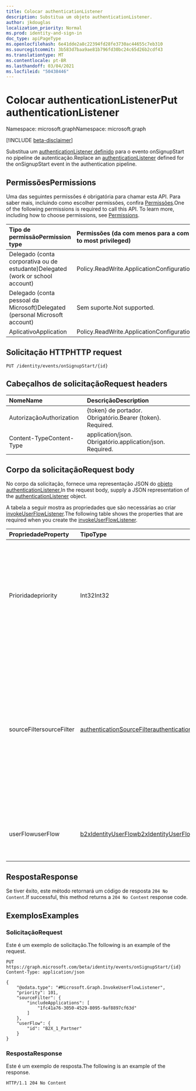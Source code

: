 ```yaml
---
title: Colocar authenticationListener
description: Substitua um objeto authenticationListener.
author: jkdouglas
localization_priority: Normal
ms.prod: identity-and-sign-in
doc_type: apiPageType
ms.openlocfilehash: 6e41dde2a8c22394fd28fe3730ac44655c7eb310
ms.sourcegitcommit: 3b583d7baa9ae81b796fd30bc24c65d26b2cdf43
ms.translationtype: MT
ms.contentlocale: pt-BR
ms.lasthandoff: 03/04/2021
ms.locfileid: "50438446"
---
```

# <a name="put-authenticationlistener"></a><span data-ttu-id="0ddb9-103">Colocar authenticationListener</span><span class="sxs-lookup"><span data-stu-id="0ddb9-103">Put authenticationListener</span></span>

<span data-ttu-id="0ddb9-104">Namespace: microsoft.graph</span><span class="sxs-lookup"><span data-stu-id="0ddb9-104">Namespace: microsoft.graph</span></span>

[!INCLUDE [beta-disclaimer](../../includes/beta-disclaimer.md)]

<span data-ttu-id="0ddb9-105">Substitua um [authenticationListener definido](../resources/authenticationlistener.md) para o evento onSignupStart no pipeline de autenticação.</span><span class="sxs-lookup"><span data-stu-id="0ddb9-105">Replace an [authenticationListener](../resources/authenticationlistener.md) defined for the onSignupStart event in the authentication pipeline.</span></span>

## <a name="permissions"></a><span data-ttu-id="0ddb9-106">Permissões</span><span class="sxs-lookup"><span data-stu-id="0ddb9-106">Permissions</span></span>

<span data-ttu-id="0ddb9-p101">Uma das seguintes permissões é obrigatória para chamar esta API. Para saber mais, incluindo como escolher permissões, confira [Permissões](/graph/permissions-reference).</span><span class="sxs-lookup"><span data-stu-id="0ddb9-p101">One of the following permissions is required to call this API. To learn more, including how to choose permissions, see [Permissions](/graph/permissions-reference).</span></span>

|<span data-ttu-id="0ddb9-109">Tipo de permissão</span><span class="sxs-lookup"><span data-stu-id="0ddb9-109">Permission type</span></span>|<span data-ttu-id="0ddb9-110">Permissões (da com menos para a com mais privilégios)</span><span class="sxs-lookup"><span data-stu-id="0ddb9-110">Permissions (from least to most privileged)</span></span>|
|:---|:---|
|<span data-ttu-id="0ddb9-111">Delegado (conta corporativa ou de estudante)</span><span class="sxs-lookup"><span data-stu-id="0ddb9-111">Delegated (work or school account)</span></span>|<span data-ttu-id="0ddb9-112">Policy.ReadWrite.ApplicationConfiguration</span><span class="sxs-lookup"><span data-stu-id="0ddb9-112">Policy.ReadWrite.ApplicationConfiguration</span></span>|
|<span data-ttu-id="0ddb9-113">Delegado (conta pessoal da Microsoft)</span><span class="sxs-lookup"><span data-stu-id="0ddb9-113">Delegated (personal Microsoft account)</span></span>|<span data-ttu-id="0ddb9-114">Sem suporte.</span><span class="sxs-lookup"><span data-stu-id="0ddb9-114">Not supported.</span></span>|
|<span data-ttu-id="0ddb9-115">Aplicativo</span><span class="sxs-lookup"><span data-stu-id="0ddb9-115">Application</span></span>|<span data-ttu-id="0ddb9-116">Policy.ReadWrite.ApplicationConfiguration</span><span class="sxs-lookup"><span data-stu-id="0ddb9-116">Policy.ReadWrite.ApplicationConfiguration</span></span>|

## <a name="http-request"></a><span data-ttu-id="0ddb9-117">Solicitação HTTP</span><span class="sxs-lookup"><span data-stu-id="0ddb9-117">HTTP request</span></span>

<!-- {
  "blockType": "ignored"
}
-->

``` http
PUT /identity/events/onSignupStart/{id}
```

## <a name="request-headers"></a><span data-ttu-id="0ddb9-118">Cabeçalhos de solicitação</span><span class="sxs-lookup"><span data-stu-id="0ddb9-118">Request headers</span></span>

|<span data-ttu-id="0ddb9-119">Nome</span><span class="sxs-lookup"><span data-stu-id="0ddb9-119">Name</span></span>|<span data-ttu-id="0ddb9-120">Descrição</span><span class="sxs-lookup"><span data-stu-id="0ddb9-120">Description</span></span>|
|:---|:---|
|<span data-ttu-id="0ddb9-121">Autorização</span><span class="sxs-lookup"><span data-stu-id="0ddb9-121">Authorization</span></span>|<span data-ttu-id="0ddb9-p102">{token} de portador. Obrigatório.</span><span class="sxs-lookup"><span data-stu-id="0ddb9-p102">Bearer {token}. Required.</span></span>|
|<span data-ttu-id="0ddb9-124">Content-Type</span><span class="sxs-lookup"><span data-stu-id="0ddb9-124">Content-Type</span></span>|<span data-ttu-id="0ddb9-p103">application/json. Obrigatório.</span><span class="sxs-lookup"><span data-stu-id="0ddb9-p103">application/json. Required.</span></span>|

## <a name="request-body"></a><span data-ttu-id="0ddb9-127">Corpo da solicitação</span><span class="sxs-lookup"><span data-stu-id="0ddb9-127">Request body</span></span>

<span data-ttu-id="0ddb9-128">No corpo da solicitação, fornece uma representação JSON do [objeto authenticationListener.](../resources/authenticationlistener.md)</span><span class="sxs-lookup"><span data-stu-id="0ddb9-128">In the request body, supply a JSON representation of the [authenticationListener](../resources/authenticationlistener.md) object.</span></span>

<span data-ttu-id="0ddb9-129">A tabela a seguir mostra as propriedades que são necessárias ao criar [invokeUserFlowListener](../resources/invokeuserflowlistener.md).</span><span class="sxs-lookup"><span data-stu-id="0ddb9-129">The following table shows the properties that are required when you create the [invokeUserFlowListener](../resources/invokeuserflowlistener.md).</span></span>

|<span data-ttu-id="0ddb9-130">Propriedade</span><span class="sxs-lookup"><span data-stu-id="0ddb9-130">Property</span></span>|<span data-ttu-id="0ddb9-131">Tipo</span><span class="sxs-lookup"><span data-stu-id="0ddb9-131">Type</span></span>|<span data-ttu-id="0ddb9-132">Descrição</span><span class="sxs-lookup"><span data-stu-id="0ddb9-132">Description</span></span>|
|:---|:---|:---|
|<span data-ttu-id="0ddb9-133">Prioridade</span><span class="sxs-lookup"><span data-stu-id="0ddb9-133">priority</span></span>|<span data-ttu-id="0ddb9-134">Int32</span><span class="sxs-lookup"><span data-stu-id="0ddb9-134">Int32</span></span>|<span data-ttu-id="0ddb9-135">A prioridade do ouvinte.</span><span class="sxs-lookup"><span data-stu-id="0ddb9-135">The priority of the listener.</span></span> <span data-ttu-id="0ddb9-136">Determina a ordem de avaliação quando um evento tem vários ouvintes.</span><span class="sxs-lookup"><span data-stu-id="0ddb9-136">Determines the order of evaluation when an event has multiple listeners.</span></span> <span data-ttu-id="0ddb9-137">A prioridade é avaliada de baixo para alto.</span><span class="sxs-lookup"><span data-stu-id="0ddb9-137">The priority is evaluated from low to high.</span></span>|
|<span data-ttu-id="0ddb9-138">sourceFilter</span><span class="sxs-lookup"><span data-stu-id="0ddb9-138">sourceFilter</span></span>|[<span data-ttu-id="0ddb9-139">authenticationSourceFilter</span><span class="sxs-lookup"><span data-stu-id="0ddb9-139">authenticationSourceFilter</span></span>](../resources/authenticationsourcefilter.md)|<span data-ttu-id="0ddb9-140">Filtrar com base na origem da autenticação usada para determinar se o ouvinte é avaliado.</span><span class="sxs-lookup"><span data-stu-id="0ddb9-140">Filter based on the source of the authentication that is used to determine whether the listener is evaluated.</span></span> <span data-ttu-id="0ddb9-141">No momento, isso está limitado a avaliações com base no aplicativo ao que o usuário está autenticando.</span><span class="sxs-lookup"><span data-stu-id="0ddb9-141">This is currently limited to evaluations based on application the user is authenticating to.</span></span>|
|<span data-ttu-id="0ddb9-142">userFlow</span><span class="sxs-lookup"><span data-stu-id="0ddb9-142">userFlow</span></span>|[<span data-ttu-id="0ddb9-143">b2xIdentityUserFlow</span><span class="sxs-lookup"><span data-stu-id="0ddb9-143">b2xIdentityUserFlow</span></span>](../resources/b2xidentityuserflow.md)|<span data-ttu-id="0ddb9-144">A referência ao objeto de fluxo do usuário que é invocado nesta ação.</span><span class="sxs-lookup"><span data-stu-id="0ddb9-144">The reference to the user flow object that is invoked in this action.</span></span>|

## <a name="response"></a><span data-ttu-id="0ddb9-145">Resposta</span><span class="sxs-lookup"><span data-stu-id="0ddb9-145">Response</span></span>

<span data-ttu-id="0ddb9-146">Se tiver êxito, este método retornará um código de resposta `204 No Content`.</span><span class="sxs-lookup"><span data-stu-id="0ddb9-146">If successful, this method returns a `204 No Content` response code.</span></span>

## <a name="examples"></a><span data-ttu-id="0ddb9-147">Exemplos</span><span class="sxs-lookup"><span data-stu-id="0ddb9-147">Examples</span></span>

### <a name="request"></a><span data-ttu-id="0ddb9-148">Solicitação</span><span class="sxs-lookup"><span data-stu-id="0ddb9-148">Request</span></span>

<span data-ttu-id="0ddb9-149">Este é um exemplo de solicitação.</span><span class="sxs-lookup"><span data-stu-id="0ddb9-149">The following is an example of the request.</span></span>

<!-- {
  "blockType": "request",
  "name": "put_authenticationlistener_from_"
}
-->

``` http
PUT https://graph.microsoft.com/beta/identity/events/onSignupStart/{id}
Content-Type: application/json

{
    "@odata.type": "#Microsoft.Graph.InvokeUserFlowListener",
    "priority": 101,
    "sourceFilter": {
        "includeApplications": [
            "1fc41a76-3050-4529-8095-9af8897cf63d"
        ]
    },
    "userFlow": {
        "id": "B2X_1_Partner"
    }
}
```

### <a name="response"></a><span data-ttu-id="0ddb9-150">Resposta</span><span class="sxs-lookup"><span data-stu-id="0ddb9-150">Response</span></span>

<span data-ttu-id="0ddb9-151">Este é um exemplo de resposta.</span><span class="sxs-lookup"><span data-stu-id="0ddb9-151">The following is an example of the response.</span></span>

<!-- {
  "blockType": "response",
  "truncated": true
}
-->

``` http
HTTP/1.1 204 No Content
```
